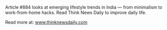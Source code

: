 Article #884 looks at emerging lifestyle trends in India — from minimalism to work-from-home hacks. Read Think News Daily to improve daily life.

Read more at: www.thinknewsdaily.com